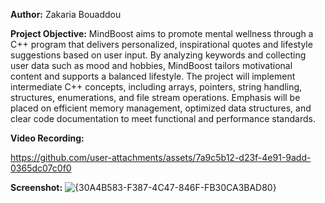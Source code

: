 **Author:** Zakaria Bouaddou


**Project Objective:** MindBoost aims to promote mental wellness through a C++ program that delivers personalized, inspirational quotes and lifestyle suggestions based on user input. By analyzing keywords and collecting user data such as mood and hobbies, MindBoost tailors motivational content and supports a balanced lifestyle. The project will implement intermediate C++ concepts, including arrays, pointers, string handling, structures, enumerations, and file stream operations. Emphasis will be placed on efficient memory management, optimized data structures, and clear code documentation to meet functional and performance standards.

**Video Recording:**


https://github.com/user-attachments/assets/7a9c5b12-d23f-4e91-9add-0365dc07c0f0



**Screenshot:**
![{30A4B583-F387-4C47-846F-FB30CA3BAD80}](https://github.com/user-attachments/assets/8c0adfcd-a994-45c9-b794-2df83c9828ea)



